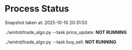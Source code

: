 # Process Status

Snapshot taken at: 2025-10-10 20:31:53

../wintrd/trade_algo.py --task price_update: **NOT RUNNING**

../wintrd/trade_algo.py --task buy_sell: **NOT RUNNING**

